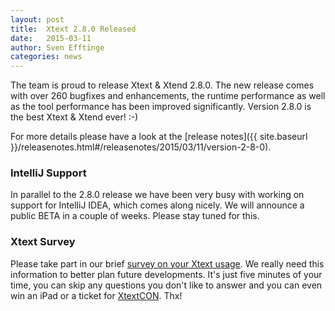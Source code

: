 ```yaml
---
layout: post
title:  Xtext 2.8.0 Released
date:   2015-03-11
author: Sven Efftinge
categories: news
---
```


The team is proud to release Xtext & Xtend 2.8.0. The new release comes with over 260 bugfixes and enhancements, the runtime performance as well as the tool performance has been improved significantly. Version 2.8.0 is the best Xtext & Xtend ever! :-)

For more details please have a look at the [release notes]({{ site.baseurl }}/releasenotes.html#/releasenotes/2015/03/11/version-2-8-0).

### IntelliJ Support

In parallel to the 2.8.0 release we have been very busy with working on support for IntelliJ IDEA, which comes along nicely. We will announce a public BETA in a couple of weeks. Please stay tuned for this.

### Xtext Survey

Please take part in our brief <a href="http://survey.xtext.org">survey on your Xtext usage</a>. We really need this information to better plan future developments. It's just five minutes of your time, you can skip any questions you don't like to answer and you can even win an iPad or a ticket for <a href="http://www.xtextcon.org">XtextCON</a>. Thx!